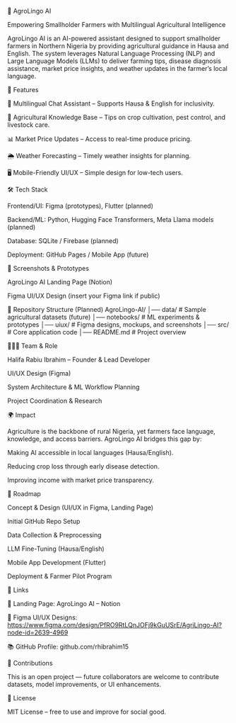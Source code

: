 🌾 AgroLingo AI

Empowering Smallholder Farmers with Multilingual Agricultural Intelligence

AgroLingo AI is an AI-powered assistant designed to support smallholder farmers in Northern Nigeria by providing agricultural guidance in Hausa and English.
The system leverages Natural Language Processing (NLP) and Large Language Models (LLMs) to deliver farming tips, disease diagnosis assistance, market price insights, and weather updates in the farmer’s local language.

🚀 Features

🌱 Multilingual Chat Assistant – Supports Hausa & English for inclusivity.

🐄 Agricultural Knowledge Base – Tips on crop cultivation, pest control, and livestock care.

📊 Market Price Updates – Access to real-time produce pricing.

🌦 Weather Forecasting – Timely weather insights for planning.

🖥 Mobile-Friendly UI/UX – Simple design for low-tech users.

🛠 Tech Stack

Frontend/UI: Figma (prototypes), Flutter (planned)

Backend/ML: Python, Hugging Face Transformers, Meta Llama models (planned)

Database: SQLite / Firebase (planned)

Deployment: GitHub Pages / Mobile App (future)

📸 Screenshots & Prototypes

AgroLingo AI Landing Page (Notion)

Figma UI/UX Design
 (insert your Figma link if public)

📂 Repository Structure (Planned)
AgroLingo-AI/
│── data/                # Sample agricultural datasets (future)
│── notebooks/           # ML experiments & prototypes
│── uiux/                # Figma designs, mockups, and screenshots
│── src/                 # Core application code
│── README.md            # Project overview

🧑‍🤝‍🧑 Team & Role

Halifa Rabiu Ibrahim – Founder & Lead Developer

UI/UX Design (Figma)

System Architecture & ML Workflow Planning

Project Coordination & Research

🌍 Impact

Agriculture is the backbone of rural Nigeria, yet farmers face language, knowledge, and access barriers. AgroLingo AI bridges this gap by:

Making AI accessible in local languages (Hausa/English).

Reducing crop loss through early disease detection.

Improving income with market price transparency.

📌 Roadmap

 Concept & Design (UI/UX in Figma, Landing Page)

 Initial GitHub Repo Setup

 Data Collection & Preprocessing

 LLM Fine-Tuning (Hausa/English)

 Mobile App Development (Flutter)

 Deployment & Farmer Pilot Program

🔗 Links

🌾 Landing Page: AgroLingo AI – Notion

🎨 Figma UI/UX Designs: https://www.figma.com/design/PfRO9RtLQnJOFj9kGuUSrE/AgriLingo-AI?node-id=2639-4969

📚 GitHub Profile: github.com/rhibrahim15

🤝 Contributions

This is an open project — future collaborators are welcome to contribute datasets, model improvements, or UI enhancements.

📜 License

MIT License – free to use and improve for social good.
